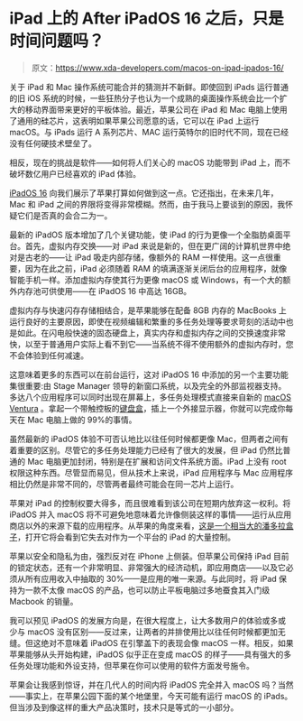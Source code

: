 # iPad 上的 After iPadOS 16 之后，只是时间问题吗？

> 原文：<https://www.xda-developers.com/macos-on-ipad-ipados-16/>

关于 iPad 和 Mac 操作系统可能合并的猜测并不新鲜。即使回到 iPads 运行普通的旧 iOS 系统的时候，一些狂热分子也认为一个成熟的桌面操作系统会比一个扩大的移动界面带来更好的平板体验。最近，苹果公司在 iPad 和 Mac 电脑上使用了通用的硅芯片，这表明如果苹果公司愿意的话，它可以在 iPad 上运行 macOS。与 iPads 运行 A 系列芯片、MAC 运行英特尔的旧时代不同，现在已经没有任何硬技术壁垒了。

相反，现在的挑战是软件——如何将人们关心的 macOS 功能带到 iPad 上，而不破坏数亿用户已经喜欢的 iPad 体验。

[iPadOS 16](https://www.xda-developers.com/ipados-16-developer-beta-1-hands-on/) 向我们展示了苹果打算如何做到这一点。它还指出，在未来几年，Mac 和 iPad 之间的界限将变得非常模糊。然而，由于我马上要谈到的原因，我怀疑它们是否真的会合二为一。

最新的 iPadOS 版本增加了几个关键功能，使 iPad 的行为更像一个全脂肪桌面平台。首先，虚拟内存交换——对 iPad 来说是新的，但在更广阔的计算机世界中绝对是古老的——让 iPad 吸走内部存储，像额外的 RAM 一样使用。这一点很重要，因为在此之前，iPad 必须随着 RAM 的填满逐渐关闭后台的应用程序，就像智能手机一样。添加虚拟内存使其行为更像 macOS 或 Windows，有一个大的额外内存池可供使用——在 iPadOS 16 中高达 16GB。

虚拟内存与快速闪存存储相结合，是苹果能够在配备 8GB 内存的 MacBooks 上运行良好的主要原因，即使在视频编辑和繁重的多任务处理等要求苛刻的活动中也是如此。在闪电般快速的固态硬盘上，真实内存和虚拟内存之间的交换速度非常快，以至于普通用户实际上看不到它——当系统不得不使用额外的虚拟内存时，您不会体验到任何减速。

这意味着更多的东西可以在前台运行，这对 iPadOS 16 中添加的另一个主要功能集很重要:由 Stage Manager 领导的新窗口系统，以及完全的外部监视器支持。多达八个应用程序可以同时出现在屏幕上，多任务处理模式直接来自新的 [macOS Ventura](https://www.xda-developers.com/macos-ventura/) 。拿起一个带触控板的[键盘盒](https://www.xda-developers.com/best-ipad-pro-keyboard-cases/)，插上一个外接显示器，你就可以完成你每天在 Mac 电脑上做的 99%的事情。

虽然最新的 iPadOS 体验不可否认地比以往任何时候都更像 Mac，但两者之间有着重要的区别。尽管它的多任务处理能力已经有了很大的发展，但 iPad 仍然比普通的 Mac 电脑更加封闭，特别是在扩展和访问文件系统方面。iPad 上没有 root 权限这种东西。尽管显而易见，但从技术上来说，iPad 应用程序与 Mac 应用程序相比仍然是非常不同的，尽管两者最终可能会在同一芯片上运行。

苹果对 iPad 的控制权要大得多，而且很难看到该公司在短期内放弃这一权利。将 iPadOS 并入 macOS 将不可避免地意味着允许像侧装这样的事情——运行从应用商店以外的来源下载的应用程序。从苹果的角度来看，[这是一个相当大的潘多拉盒子](https://www.xda-developers.com/apple-appealing-lawsuit-win-against-epic-games-fortnite/)，打开它将会看到它失去对作为一个平台的 iPad 的大量控制。

苹果以安全和隐私为由，强烈反对在 iPhone 上侧装。但苹果公司保持 iPad 目前的锁定状态，还有一个非常明显、非常强大的经济动机，即应用商店——以及它必须从所有应用收入中抽取的 30%——是应用的唯一来源。与此同时，将 iPad 保持为一款不太像 macOS 的产品，也可以防止平板电脑过多地蚕食其入门级 Macbook 的销量。

我可以预见 iPadOS 的发展方向是，在很大程度上，让大多数用户的体验或多或少与 macOS 没有区别——反过来，让两者的并排使用比以往任何时候都更加无缝。但这绝对不意味着 iPadOS 在引擎盖下的表现会像 macOS 一样。相反，如果苹果能够从头开始构建，iPadOS 似乎正在变成 macOS 的样子——具有强大的多任务处理功能和外设支持，但苹果在你可以使用的软件方面发号施令。

苹果会让我感到惊讶，并在几代人的时间内将 iPadOS 完全并入 macOS 吗？当然——事实上，在苹果公园下面的某个地堡里，今天可能有运行 macOS 的 iPads。但当涉及到像这样的重大产品决策时，技术只是等式的一小部分。